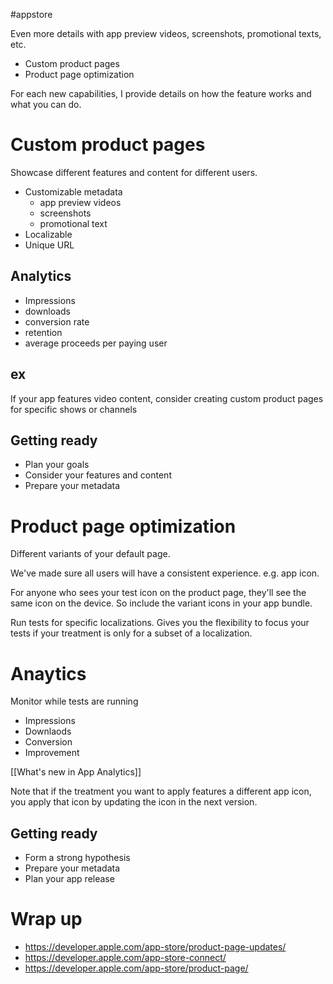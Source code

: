 #appstore 

Even more details with app preview videos, screenshots, promotional texts, etc.

* Custom product pages
* Product page optimization

For each new capabilities, I provide details on how the feature works and what you can do.

# Custom product pages
Showcase different features and content for different users.

* Customizable metadata
	* app preview videos
	* screenshots
	* promotional text
* Localizable
* Unique URL

## Analytics
* Impressions
* downloads
* conversion rate
* retention
* average proceeds per paying user

## ex
If your app features video content, consider creating custom product pages for specific shows or channels

## Getting ready
* Plan your goals
* Consider your features and content
* Prepare your metadata

# Product page optimization
Different variants of your default page.

We've made sure all users will have a consistent experience.  e.g. app icon.

For anyone who sees your test icon on the product page, they'll see the same icon on the device.  So include the variant icons in your app bundle.

Run tests for specific localizations.  Gives you the flexibility to focus your tests if your treatment is only for a subset of a localization.

# Anaytics
Monitor while tests are running
* Impressions
* Downlaods
* Conversion
* Improvement

[[What's new in App Analytics]]

Note that if the treatment you want to apply features a different app icon, you apply that icon by updating the icon in the next version.

## Getting ready

* Form a strong hypothesis
* Prepare your metadata
* Plan your app release

# Wrap up

* https://developer.apple.com/app-store/product-page-updates/
* https://developer.apple.com/app-store-connect/
* https://developer.apple.com/app-store/product-page/


